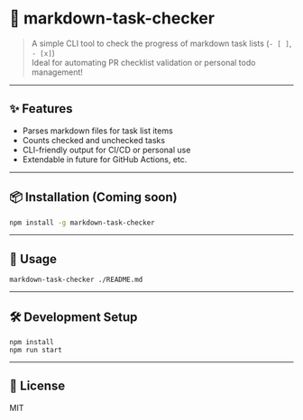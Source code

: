 # 📝 markdown-task-checker

> A simple CLI tool to check the progress of markdown task lists (`- [ ]`, `- [x]`)  
> Ideal for automating PR checklist validation or personal todo management!

---

## ✨ Features

- Parses markdown files for task list items
- Counts checked and unchecked tasks
- CLI-friendly output for CI/CD or personal use
- Extendable in future for GitHub Actions, etc.

---

## 📦 Installation (Coming soon)

```bash
npm install -g markdown-task-checker
```

---

## 🚀 Usage

```
markdown-task-checker ./README.md
```

---

## 🛠️ Development Setup

```
npm install
npm run start
```

---

## 📄 License

MIT

<br/>
